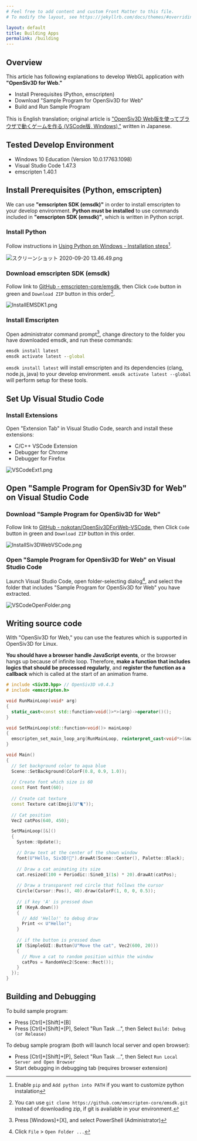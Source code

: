 ```yaml
---
# Feel free to add content and custom Front Matter to this file.
# To modify the layout, see https://jekyllrb.com/docs/themes/#overriding-theme-defaults

layout: default
title: Building Apps
permalink: /building
---
```


## Overview

This article has following explanations to develop WebGL application with **"OpenSiv3D for Web."**

- Install Prerequisites (Python, emscripten)
- Download "Sample Program for OpenSiv3D for Web"
- Build and Run Sample Program

This is English translation; original article is ["OpenSiv3D Web版を使ってブラウザで動くゲームを作る (VSCode版, Windows),"](https://qiita.com/nokotan/items/8fc8a3c0837ac2f532f4) written in Japanese.

## Tested Develop Environment

- Windows 10 Education (Version 10.0.17763.1098)
- Visual Studio Code 1.47.3
- emscripten 1.40.1

## Install Prerequisites (Python, emscripten)

We can use **"emscripten SDK (emsdk)"** in order to install emscripten to your develop environment. **Python must be installed** to use commands included in **"emscripten SDK (emsdk)"**, which is written in Python script.

### Install Python

Follow instructions in [Using Python on Windows - Installation steps](https://docs.python.org/3/using/windows.html#installation-steps)[^custom-python].

[^custom-python]: Enable `pip` and `Add python into PATH` if you want to customize python instalation

![スクリーンショット 2020-09-20 13.46.49.png](https://qiita-image-store.s3.ap-northeast-1.amazonaws.com/0/158514/4d64cf59-fc85-eeee-b118-a34946b7abb1.png)

### Download emscripten SDK (emsdk)

Follow link to [GitHub - emscripten-core/emsdk](https://github.com/emscripten-core/emsdk/), then Click `Code` button in green and `Download ZIP` button in this order[^emsdk-git].

[^emsdk-git]: You can use `git clone https://github.com/emscripten-core/emsdk.git` instead of downloading zip, if git is available in your environment.

![InstallEMSDK1.png](https://qiita-image-store.s3.ap-northeast-1.amazonaws.com/0/158514/4b923473-ecf0-0266-950e-e5a8044ec60f.png)

### Install Emscripten

Open administrator command prompt[^admin-cmd], change directory to the folder you have downloaded emsdk, and run these commands:

[^admin-cmd]: Press [Windows]+[X], and select PowerShell (Administrator)

```bat
emsdk install latest
emsdk activate latest --global
```

`emsdk install latest` will install emscripten and its dependencies (clang, node.js, java) to your develop environment.
`emsdk activate latest --global` will perform setup for these tools.

## Set Up Visual Studio Code

### Install Extensions

Open "Extension Tab" in Visual Studio Code, search and install these extensions:

- C/C++ VSCode Extension
- Debugger for Chrome
- Debugger for Firefox

![VSCodeExt1.png](https://qiita-image-store.s3.ap-northeast-1.amazonaws.com/0/158514/bf97ad48-9626-4898-d671-48b740ddaecc.png)

## Open "Sample Program for OpenSiv3D for Web" on Visual Studio Code

### Download "Sample Program for OpenSiv3D for Web"

Follow link to [GitHub - nokotan/OpenSiv3DForWeb-VSCode](https://github.com/nokotan/OpenSiv3DForWeb-VSCode), then Click `Code` button in green and `Download ZIP` button in this order.

![InstallSiv3DWebVSCode.png](https://qiita-image-store.s3.ap-northeast-1.amazonaws.com/0/158514/3c6d1c31-e6ff-0fb4-a00c-0086a2fafd12.png)

### Open "Sample Program for OpenSiv3D for Web" on Visual Studio Code

Launch Visual Studio Code, open folder-selecting dialog[^open-dialog], and select the folder that includes "Sample Program for OpenSiv3D for Web" you have extracted.

[^open-dialog]: Click `File` > `Open Folder ...`

  ![VSCodeOpenFolder.png](https://qiita-image-store.s3.ap-northeast-1.amazonaws.com/0/158514/385e8dfe-3f3a-431f-a8ed-63e2d491723c.png)

## Writing source code

With "OpenSiv3D for Web," you can use the features which is supported in OpenSiv3D  for Linux.

**You should have a browser handle JavaScript events**, or the browser hangs up because of infinite loop. Therefore, **make a function that includes logics that should be processed regularly**, and **register the function as a callback** which is called at the start of an animation frame.

```c++:Main.cpp
# include <Siv3D.hpp> // OpenSiv3D v0.4.3
# include <emscripten.h>

void RunMainLoop(void* arg)
{
  static_cast<const std::function<void()>*>(arg)->operator()();
}

void SetMainLoop(std::function<void()> mainLoop)
{
  emscripten_set_main_loop_arg(RunMainLoop, reinterpret_cast<void*>(&mainLoop), 0, 1);
}

void Main()
{
  // Set background color to aqua blue
  Scene::SetBackground(ColorF(0.8, 0.9, 1.0));
  
  // Create font which size is 60
  const Font font(60);
  
  // Create cat texture
  const Texture cat(Emoji(U"🐈"));
  
  // Cat position
  Vec2 catPos(640, 450);

  SetMainLoop([&]()
  {
    System::Update();

    // Draw text at the center of the shown window
    font(U"Hello, Siv3D!🐣").drawAt(Scene::Center(), Palette::Black);
    
    // Draw a cat animating its size
    cat.resized(100 + Periodic::Sine0_1(1s) * 20).drawAt(catPos);
    
    // Draw a transparent red circle that follows the cursor
    Circle(Cursor::Pos(), 40).draw(ColorF(1, 0, 0, 0.5));
    
    // if key 'A' is pressed down
    if (KeyA.down())
    {
      // Add 'Hello!' to debug draw
      Print << U"Hello!";
    }
    
    // if the button is pressed down
    if (SimpleGUI::Button(U"Move the cat", Vec2(600, 20)))
    {
      // Move a cat to random position within the window
      catPos = RandomVec2(Scene::Rect());
    }
  });
}
```

## Building and Debugging

To build sample program:

- Press [Ctrl]+[Shift]+[B]
- Press [Ctrl]+[Shift]+[P], Select "Run Task ...", then Select `Build: Debug (or Release)`

To debug sample program (both will launch local server and open browser):

- Press [Ctrl]+[Shift]+[P], Select "Run Task ...", then Select `Run Local Server and Open Browser`
- Start debugging in debugging tab (requires browser extension)
